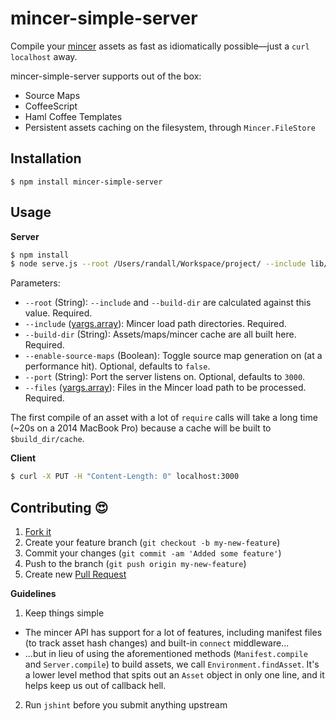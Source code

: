 # mincer-simple-server

Compile your [mincer](https://github.com/nodeca/mincer) assets as fast as idiomatically possible—just a `curl localhost` away.

mincer-simple-server supports out of the box:

- Source Maps
- CoffeeScript
- Haml Coffee Templates
- Persistent assets caching on the filesystem, through `Mincer.FileStore`

## Installation

```
$ npm install mincer-simple-server
```

## Usage

**Server**

``` sh
$ npm install
$ node serve.js --root /Users/randall/Workspace/project/ --include lib/assets/javascripts vendor/assets/javascripts --build_dir build --enable-source-maps --files application.js.coffee
```

Parameters:

- `--root` (String): `--include` and `--build-dir` are calculated against this value. Required.
- `--include` ([yargs.array](https://github.com/bcoe/yargs#arraykey)): Mincer load path directories. Required.
- `--build-dir` (String): Assets/maps/mincer cache are all built here. Required.
- `--enable-source-maps` (Boolean): Toggle source map generation on (at a performance hit). Optional, defaults to `false`.
- `--port` (String): Port the server listens on. Optional, defaults to `3000`.
- `--files` ([yargs.array](https://github.com/bcoe/yargs#arraykey)): Files in the Mincer load path to be processed. Required.

The first compile of an asset with a lot of `require` calls will take a long time (~20s on a 2014 MacBook Pro) because a cache will be built to `$build_dir/cache`.

**Client**

```sh
$ curl -X PUT -H "Content-Length: 0" localhost:3000
```

## Contributing :heart_eyes:

1. [Fork it](https://help.github.com/articles/fork-a-repo)
2. Create your feature branch (`git checkout -b my-new-feature`)
3. Commit your changes (`git commit -am 'Added some feature'`)
4. Push to the branch (`git push origin my-new-feature`)
5. Create new [Pull Request](https://help.github.com/articles/using-pull-requests)

**Guidelines**

1. Keep things simple
  - The mincer API has support for a lot of features, including manifest files (to track asset hash changes) and built-in `connect` middleware...
  - ...but in lieu of using the aforementioned methods (`Manifest.compile` and `Server.compile`) to build assets, we call `Environment.findAsset`. It's a lower level method that spits out an `Asset` object in only one line, and it helps keep us out of callback hell.
2. Run `jshint` before you submit anything upstream
